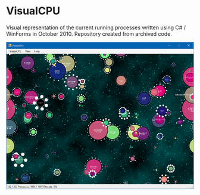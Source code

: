 # VisualCPU
Visual representation of the current running processes written using C# / WinForms in October 2010. Repository created from archived code.

![VisualCPU](screenshot.png)